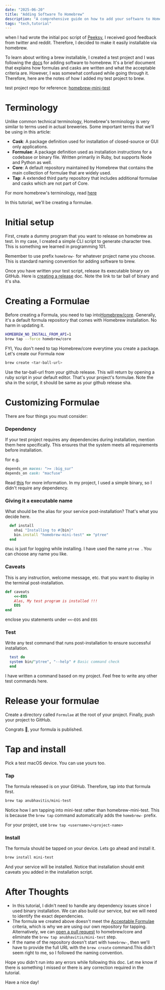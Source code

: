 ```yaml
---
date: "2025-06-20"
title: "Adding Software To Homebrew"
description: "A comprehensive guide on how to add your software to Homebrew for easy installation"
tags: "tech,tutorial"
---
```


when I had wrote the initial poc script of [Peeksy](https://github.com/anubhavitis/peeksy), I received good feedback from twitter and reddit. Therefore, I decided to make it easily installable via homebrew.

To learn about writing a brew installable, I created a test project and I was following the [docs](https://docs.brew.sh/Adding-Software-to-Homebrew) for adding software to homebrew. It's a brief document that explains how formulas and casks are written and what the acceptable criteria are. However, I was somewhat confused while going through it. Therefore, here are the notes of how I added my test project to brew.

test project repo for reference: [homebrew-mini-test](https://github.com/anubhavitis/homebrew-mini-test)

# Terminology

Unlike common technical terminology, Homebrew's terminology is very similar to terms used in actual breweries. Some important terms that we'll be using in this article:

- **Cask**: A package definition used for installation of closed-source or GUI only applications.
- **Formulae**: A package definition used as installation instructions for a codebase or binary file. Written primarily in Ruby, but supports Node and Python as well.
- **Core**: A default repository maintained by Homebrew that contains the main collection of formulae that are widely used.
- **Tap**: A extended third party repository that includes additional formulae and casks which are not part of Core.

For more homebrew's terminology, read [here](https://docs.brew.sh/Formula-Cookbook#homebrew-terminology)

In this tutorial, we'll be creating a formulae.

# Initial setup

First, create a dummy program that you want to release on homebrew as test. In my case, I created a simple CLI script to generate character tree. This is something we learned in programming 101.

Remember to use prefix `homebrew-` for whatever project name you choose. This is standard naming convention for adding software to brew.

Once you have written your test script, release its executable binary on GitHub. Here is [creating a release](https://docs.github.com/en/repositories/releasing-projects-on-github/managing-releases-in-a-repository#creating-a-release) doc.
Note the link to tar ball of binary and it's sha.

# Creating a Formulae

Before creating a Formula, you need to tap into[Homebrew/core](https://github.com/Homebrew/homebrew-core). Generally, it's a default formula repository that comes with Homebrew installation. No harm in updating it.

```zsh
HOMEBREW_NO_INSTALL_FROM_API=1
brew tap --force homebrew/core
```

FYI, You don't need to tap Homebrew/core everytime you create a package. Let's create our Formula now

```sh
brew create <tar-ball-url>
```

Use the tar-ball-url from your github release.
This will return by opening a ruby script in your default editor. That's your project's formulae. Note the sha in the script, it should be same as your github release sha.

# Customizing Formulae

There are four things you must consider:

### Dependency

If your test project requires any dependencies during installation, mention them here specifically. This ensures that the system meets all requirements before installation.

for e.g.

```ruby
depends_on macos: ">= :big_sur"
depends_on cask: "macfuse"
```

Read [this](https://docs.brew.sh/Cask-Cookbook#stanza-depends_on) for more information. In my project, I used a simple binary, so I didn't require any dependency.

### Giving it a executable name

What should be the alias for your service post-installation? That's what you decide here.

```ruby
  def install
    ohai "Installing to #{bin}"
    bin.install "homebrew-mini-test" => "ptree"
  end
```

`Ohai` is just for logging while installing. I have used the name `ptree `. You can choose any name you like.

### Caveats

This is any instruction, welcome message, etc. that you want to display in the terminal post-installation.

```ruby
def caveats
    <<~EOS
    Alas, My test program is installed !!!
    EOS
end
```

enclose you statements under `<<~EOS` and `EOS`

### Test

Write any test command that runs post-installation to ensure successful installation.

```ruby
  test do
  system bin/"ptree", "--help" # Basic command check
  end
```

I have written a command based on my project. Feel free to write any other test commands here.

# Release your formulae

Create a directory called ⁠`Formulae` at the root of your project.
Finally, push your project to GitHub.

Congrats 🎉, your formula is published.

# Tap and install

Pick a test macOS device. You can use yours too.

### Tap

The formula released is on your GitHub. Therefore, tap into that formula first.

```zsh
brew tap anubhavitis/mini-test
```

Notice how I am tapping into mini-test rather than homebrew-mini-test. This is because the ⁠`brew tap` command automatically adds the ⁠`homebrew-` prefix.

For your project, use ⁠`brew tap <username>/<project-name>`

### Install

The formula should be tapped on your device. Lets go ahead and install it.

```zsh
brew install mini-test
```

And your service will be installed. Notice that installation should emit caveats you added in the installation script.

# After Thoughts

- In this tutorial, I didn't need to handle any dependency issues since I used binary installation. We can also build our service, but we will need to identify the exact dependencies.
- The formula we created above doesn't meet the [Acceptable Formulae](https://docs.brew.sh/Acceptable-Formulae) criteria, which is why we are using our own repository for tapping. Alternatively, we can [open a pull request](https://docs.brew.sh/How-To-Open-a-Homebrew-Pull-Request) to homebrew/core and eliminate the `brew tap anubhavitis/mini-test` step.
- If the name of the repository doesn't start with `⁠homebrew-`, then we'll have to provide the full URL with the `⁠brew create` command.This didn't seem right to me, so I followed the naming convention.

Hope you didn't run into any errors while following this doc. Let me know if there is something I missed or there is any correction required in the tutorial.

Have a nice day!
